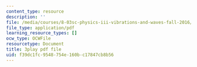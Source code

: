 ```yaml
---
content_type: resource
description: ''
file: /media/courses/8-03sc-physics-iii-vibrations-and-waves-fall-2016/f39dc1fc9548754e160bc17847cb8b56_In0E5_JrPpo.pdf
file_type: application/pdf
learning_resource_types: []
ocw_type: OCWFile
resourcetype: Document
title: 3play pdf file
uid: f39dc1fc-9548-754e-160b-c17847cb8b56
---
```

